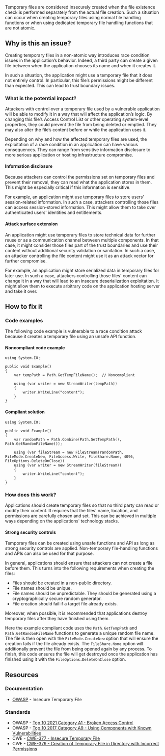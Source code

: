 Temporary files are considered insecurely created when the file existence check is performed separately from the actual file creation. Such a situation can occur when creating temporary files using normal file handling functions or when using dedicated temporary file handling functions that are not atomic.
 
## Why is this an issue?
 
Creating temporary files in a non-atomic way introduces race condition issues in the application’s behavior. Indeed, a third party can create a given file between when the application chooses its name and when it creates it.
 
In such a situation, the application might use a temporary file that it does not entirely control. In particular, this file’s permissions might be different than expected. This can lead to trust boundary issues.
 
### What is the potential impact?
 
Attackers with control over a temporary file used by a vulnerable application will be able to modify it in a way that will affect the application’s logic. By changing this file’s Access Control List or other operating system-level properties, they could prevent the file from being deleted or emptied. They may also alter the file’s content before or while the application uses it.
 
Depending on why and how the affected temporary files are used, the exploitation of a race condition in an application can have various consequences. They can range from sensitive information disclosure to more serious application or hosting infrastructure compromise.
 
#### Information disclosure
 
Because attackers can control the permissions set on temporary files and prevent their removal, they can read what the application stores in them. This might be especially critical if this information is sensitive.
 
For example, an application might use temporary files to store users' session-related information. In such a case, attackers controlling those files can access session-stored information. This might allow them to take over authenticated users' identities and entitlements.
 
#### Attack surface extension
 
An application might use temporary files to store technical data for further reuse or as a communication channel between multiple components. In that case, it might consider those files part of the trust boundaries and use their content without additional security validation or sanitation. In such a case, an attacker controlling the file content might use it as an attack vector for further compromise.
 
For example, an application might store serialized data in temporary files for later use. In such a case, attackers controlling those files' content can change it in a way that will lead to an insecure deserialization exploitation. It might allow them to execute arbitrary code on the application hosting server and take it over.
 
## How to fix it
 
### Code examples
 
The following code example is vulnerable to a race condition attack because it creates a temporary file using an unsafe API function.
 
#### Noncompliant code example

    using System.IO;
    
    public void Example()
    {
        var tempPath = Path.GetTempFileName();  // Noncompliant
    
        using (var writer = new StreamWriter(tempPath))
        {
            writer.WriteLine("content");
        }
    }

#### Compliant solution

    using System.IO;
    
    public void Example()
    {
        var randomPath = Path.Combine(Path.GetTempPath(), Path.GetRandomFileName());
    
        using (var fileStream = new FileStream(randomPath, FileMode.CreateNew, FileAccess.Write, FileShare.None, 4096, FileOptions.DeleteOnClose))
        using (var writer = new StreamWriter(fileStream))
        {
            writer.WriteLine("content");
        }
    }

### How does this work?
 
Applications should create temporary files so that no third party can read or modify their content. It requires that the files' name, location, and permissions are carefully chosen and set. This can be achieved in multiple ways depending on the applications' technology stacks.
 
#### Strong security controls
 
Temporary files can be created using unsafe functions and API as long as strong security controls are applied. Non-temporary file-handling functions and APIs can also be used for that purpose.
 
In general, applications should ensure that attackers can not create a file before them. This turns into the following requirements when creating the files:
 
- Files should be created in a non-public directory.
- File names should be unique.
- File names should be unpredictable. They should be generated using a cryptographically secure random generator.
- File creation should fail if a target file already exists.

Moreover, when possible, it is recommended that applications destroy temporary files after they have finished using them.
 
Here the example compliant code uses the `Path.GetTempPath` and `Path.GetRandomFileName` functions to generate a unique random file name. The file is then open with the `FileMode.CreateNew` option that will ensure the creation fails if the file already exists. The `FileShare.None` option will additionally prevent the file from being opened again by any process. To finish, this code ensures the file will get destroyed once the application has finished using it with the `FileOptions.DeleteOnClose` option.
 
## Resources
 
### Documentation

- [OWASP](https://owasp.org/www-community/vulnerabilities/Insecure_Temporary_File) - Insecure Temporary File

### Standards

- OWASP - [Top 10 2021 Category A1 - Broken Access Control](https://owasp.org/Top10/A01_2021-Broken_Access_Control/)
- OWASP - [Top 10 2017 Category A9 -
  Using Components with Known Vulnerabilities](https://owasp.org/www-project-top-ten/2017/A9_2017-Using_Components_with_Known_Vulnerabilities)
- CWE - [CWE-377 - Insecure Temporary File](https://cwe.mitre.org/data/definitions/377)
- CWE - [CWE-379 - Creation of Temporary File in Directory with Incorrect Permissions](https://cwe.mitre.org/data/definitions/379)